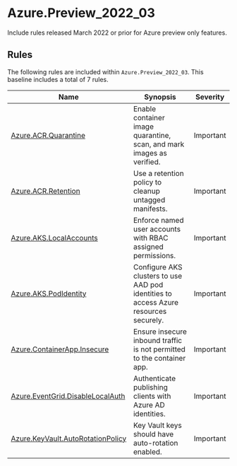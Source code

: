 # Azure.Preview_2022_03

<!-- OBSOLETE -->

Include rules released March 2022 or prior for Azure preview only features.

## Rules

The following rules are included within `Azure.Preview_2022_03`. This baseline includes a total of 7 rules.

Name | Synopsis | Severity
---- | -------- | --------
[Azure.ACR.Quarantine](../rules/Azure.ACR.Quarantine.md) | Enable container image quarantine, scan, and mark images as verified. | Important
[Azure.ACR.Retention](../rules/Azure.ACR.Retention.md) | Use a retention policy to cleanup untagged manifests. | Important
[Azure.AKS.LocalAccounts](../rules/Azure.AKS.LocalAccounts.md) | Enforce named user accounts with RBAC assigned permissions. | Important
[Azure.AKS.PodIdentity](../rules/Azure.AKS.PodIdentity.md) | Configure AKS clusters to use AAD pod identities to access Azure resources securely. | Important
[Azure.ContainerApp.Insecure](../rules/Azure.ContainerApp.Insecure.md) | Ensure insecure inbound traffic is not permitted to the container app. | Important
[Azure.EventGrid.DisableLocalAuth](../rules/Azure.EventGrid.DisableLocalAuth.md) | Authenticate publishing clients with Azure AD identities. | Important
[Azure.KeyVault.AutoRotationPolicy](../rules/Azure.KeyVault.AutoRotationPolicy.md) | Key Vault keys should have auto-rotation enabled. | Important
